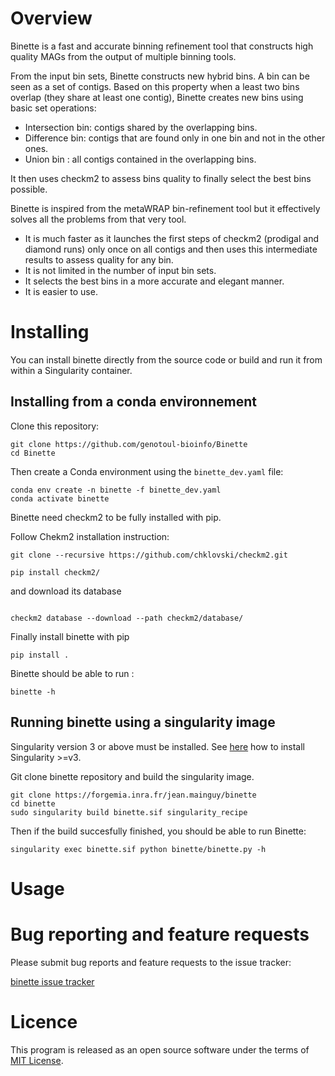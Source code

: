 # Overview 

Binette is a fast and accurate binning refinement tool that constructs high quality MAGs from the output of multiple binning tools.

From the input bin sets, Binette constructs new hybrid bins. A bin can be seen as a set of contigs. Based on this property when a least two bins overlap (they share at least one contig), Binette creates new bins using basic set operations:
- Intersection bin: contigs shared by the overlapping bins.
- Difference bin: contigs that are found only in one bin and not in the other ones.
- Union bin : all contigs contained in the overlapping bins.

It then uses checkm2 to assess bins quality to finally select the best bins possible.

Binette is inspired from the metaWRAP bin-refinement tool but it effectively solves all the problems from that very tool. 
- It is much faster as it launches the first steps of checkm2 (prodigal and diamond runs) only once on all contigs and then uses this intermediate results to assess quality for any bin.
- It is not limited in the number of input bin sets.
- It selects the best bins in a more accurate and elegant manner.
- It is easier to use.

# Installing

You can install binette directly from the source code or build and run it from within a Singularity container.

## Installing from a conda environnement

Clone this repository: 
```
git clone https://github.com/genotoul-bioinfo/Binette
cd Binette
```

Then create a Conda environment using the `binette_dev.yaml` file:
```
conda env create -n binette -f binette_dev.yaml
conda activate binette 
```

Binette need checkm2 to be fully installed with pip.

Follow Chekm2 installation instruction:

```
git clone --recursive https://github.com/chklovski/checkm2.git

pip install checkm2/

```
and download its database

```

checkm2 database --download --path checkm2/database/
```

Finally install binette with pip

```
pip install .
```

Binette should be able to run :

```
binette -h
```


## Running binette using a singularity image

Singularity version 3 or above must be installed. See [here](https://sylabs.io/guides/3.7/user-guide/quick_start.html#quick-installation-steps) how to install Singularity >=v3.

Git clone binette repository and build the singularity image. 

```
git clone https://forgemia.inra.fr/jean.mainguy/binette
cd binette
sudo singularity build binette.sif singularity_recipe
```

Then if the build succesfully finished, you should be able to run Binette:

```
singularity exec binette.sif python binette/binette.py -h
```

# Usage 



# Bug reporting and feature requests

Please submit bug reports and feature requests to the issue tracker:

[binette issue tracker](https://github.com/genotoul-bioinfo/Binette/issues)

# Licence

This program is released as an open source software under the terms of [MIT License](https://forgemia.inra.fr/jean.mainguy/binette/-/raw/main/LICENSE).
